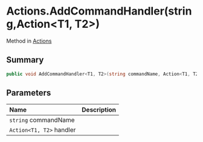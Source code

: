 # Actions.AddCommandHandler(string,Action<T1, T2>)

Method in [Actions](/api/csharp/yarn.unity.actions.md)

## Summary



```csharp
public void AddCommandHandler<T1, T2>(string commandName, Action<T1, T2> handler);
```

## Parameters

|Name|Description|
|:---|:---|
|`string` commandName||
|`Action<T1, T2>` handler||

